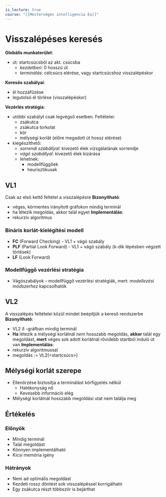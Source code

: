 ```yaml
---
is_lecture: true
course: "[[Mesterséges intelligencia Ea]]"
---
```

# Visszalépéses keresés 
**Globális munkaterület**: 
- út: startcsúcsból az akt. csúcsba
	- *kezdetben*: 0 hosszú út
	- *terminálás*: célcsúcs elérése, vagy startcsúcshoz visszalépéskor

**Keresés szabályai**: 
- él hozzáfűzése
- legutolsó él törlése (visszalépéskor)

**Vezérlés stratégia**: 
- utóbbi szabályt csak legvégső esetben. Feltételei: 
	- zsákutca 
	- zsákutca torkolat 
	- kör 
	- mélységi korlát (előre megadott út hossz elérése)
- kiegészíthető:
	- *sorrendi szabállyal*: kivezető élek vizsgálatának sorrendje
	- *vágó szabállyal*: kivezető élek kizárása
	- lehetnek:
		- modellfüggőek
		- heurisztikusak

## VL1 
Csak az első kettő feltétel a visszalépésre
**Bizonyítható**: 
- véges, körmentes irányított gráfokon mindig terminál
- ha létezik megoldás, akkor talál egyet
**Implementálás**: 
- rekurzív algoritmus

### Bináris korlát-kielégítési modell 
- **FC** (Forward Checking) - VL1 + vágó szabály
- **PLF** (Partial Look Forward) - VL1 + vágó szabály (k-dik lépésben végzett törlések)
- **LF** (Look Forward)
### Modellfüggő vezérlési stratégia 
- Vágószabályok - modellfüggő vezérlési stratégiák, mert: *modellezési módszerhez* kapcsolhatók

## VL2 
A visszalépés feltételei közül mindet beépítjük a kereső rendszerbe 
**Bizonyítható**: 
- VL2 $\delta$ -gráfban mindig terminál
- **Ha** létezik a mélységi korlátnál *nem* hosszabb megoldás, **akkor** talál egy megoldást, **mert** véges sok adott korlátnál rövidebb startból induló út van 
**Implementálás**: 
- rekurzív algoritmussal
- megoldás := VL2(<startcsúcs>)

## Mélységi korlát szerepe
- Ellenőrzése biztosítja a terminálást körfigyelés nélkül
	- Hatékonyság nő
	- Kevesebb információ elég
- Mélységi korlátnál hosszabb megoldási utat nem találja meg

## Értékelés
### Előnyök 
- Mindig terminál 
- Talál megoldást 
- Könnyen implementálható 
- Kicsi memória igény 
### Hátrányok 
- Nem ad optimális megoldást 
- Kezdeti rossz döntést sok visszalépéssel korrigálható 
- Egy zsákutca részt többször is bejárthat